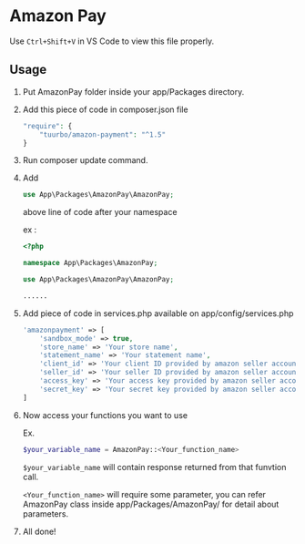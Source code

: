 # Amazon Pay

Use ```Ctrl+Shift+V``` in VS Code to view this file properly.

## Usage

1. Put AmazonPay folder inside your app/Packages directory.
2. Add this piece of code in composer.json file

    ```php
    "require": {
        "tuurbo/amazon-payment": "^1.5"
    }
    ```

3. Run composer update command.
4. Add

    ```php
    use App\Packages\AmazonPay\AmazonPay;
    ```

    above line of code after your namespace

    ex :

    ```php
    <?php

    namespace App\Packages\AmazonPay;

    use App\Packages\AmazonPay\AmazonPay;

    ......
    ```

5. Add piece of code in services.php available on app/config/services.php

    ```php
    'amazonpayment' => [
        'sandbox_mode' => true,
        'store_name' => 'Your store name',
        'statement_name' => 'Your statement name',
        'client_id' => 'Your client ID provided by amazon seller account',
        'seller_id' => 'Your seller ID provided by amazon seller account',
        'access_key' => 'Your access key provided by amazon seller account',
        'secret_key' => 'Your secret key provided by amazon seller account',
    ]
    ```

6. Now access your functions you want to use

    Ex.

    ```php
    $your_variable_name = AmazonPay::<Your_function_name>
    ```

    ```$your_variable_name``` will contain response returned from that funvtion call.

    ```<Your_function_name>``` will require some parameter, you can refer AmazonPay class inside app/Packages/AmazonPay/ for detail about parameters.

7. All done!
